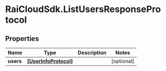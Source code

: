 # RaiCloudSdk.ListUsersResponseProtocol

## Properties

Name | Type | Description | Notes
------------ | ------------- | ------------- | -------------
**users** | [**[UserInfoProtocol]**](UserInfoProtocol.md) |  | [optional] 


